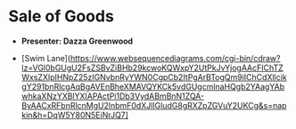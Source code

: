 # Sale of Goods

* **Presenter: Dazza Greenwood**

* [Swim Lane](https://www.websequencediagrams.com/cgi-bin/cdraw?lz=VGl0bGUgU2FsZSBvZiBHb29kcwoKQWxpY2UtPkJvYjogAAcFIChTZWxsZXIpIHNpZ25zIGNvbnRyYWN0CgpCb2ItPgArBTogQm9iIChCdXllcikgY291bnRlcgAqBgAVEnBheXMAVQYKCk5vdGUgcmlnaHQgb2YAagYAbwhkaXNzYXBlYXIAPActPi1Db3VydABmBnN1ZQA-ByAACxRFbnRlcnMgU2lnbmF0dXJlIGludG8gRXZpZGVuY2UKCg&s=napkin&h=DqW5Y80N5EiNrJQ7]

